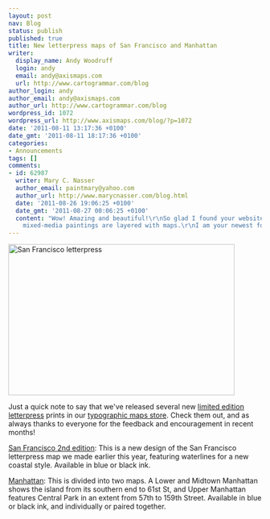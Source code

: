 ```yaml
---
layout: post
nav: Blog
status: publish
published: true
title: New letterpress maps of San Francisco and Manhattan
writer:
  display_name: Andy Woodruff
  login: andy
  email: andy@axismaps.com
  url: http://www.cartogrammar.com/blog
author_login: andy
author_email: andy@axismaps.com
author_url: http://www.cartogrammar.com/blog
wordpress_id: 1072
wordpress_url: http://www.axismaps.com/blog/?p=1072
date: '2011-08-11 13:17:36 +0100'
date_gmt: '2011-08-11 18:17:36 +0100'
categories:
- Announcements
tags: []
comments:
- id: 62987
  writer: Mary C. Nasser
  author_email: paintmary@yahoo.com
  author_url: http://www.marycnasser.com/blog.html
  date: '2011-08-26 19:06:25 +0100'
  date_gmt: '2011-08-27 00:06:25 +0100'
  content: "Wow! Amazing and beautiful!\r\nSo glad I found your website and blog!\r\nMy
    mixed-media paintings are layered with maps.\r\nI am your newest follower."
---
```

<p><a href="http://store.axismaps.com/artist/limited-edition-letterpress"><img class="alignnone size-full wp-image-1073" title="San Francisco letterpress" src="{{ site.baseurl }}/media/posts/2011/08/DSC_0006_store.jpg" alt="San Francisco letterpress" width="450" height="300" /></a></p>
<p>Just a quick note to say that we've released several new <a href="http://store.axismaps.com/artist/limited-edition-letterpress">limited edition letterpress</a> prints in our <a href="http://store.axismaps.com">typographic maps store</a>. Check them out, and as always thanks to everyone for the feedback and encouragement in recent months!</p>
<p><a href="http://store.axismaps.com/category/san-francisco">San Francisco 2nd edition</a>: This is a new design of the San Francisco letterpress map we made earlier this year, featuring waterlines for a new coastal style. Available in blue or black ink.</p>
<p><a href="http://store.axismaps.com/category/new-york-city">Manhattan</a>: This is divided into two maps. A Lower and Midtown Manhattan shows the island from its southern end to 61st St, and Upper Manhattan features Central Park in an extent from 57th to 159th Street. Available in blue or black ink, and individually or paired together.</p>
